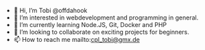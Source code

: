 - 👋 Hi, I’m Tobi @offdahook
- 👀 I’m interested in webdevelopment and programming in general.
- 🌱 I’m currently learning Node.JS, Git, Docker and PHP
- 💞️ I’m looking to collaborate on exciting projects for beginners.
- 📫 How to reach me mailto:cpl_tobi@gmx.de

<!---
offdahook/offdahook is a ✨ special ✨ repository because its `README.md` (this file) appears on your GitHub profile.
You can click the Preview link to take a look at your changes.
--->
